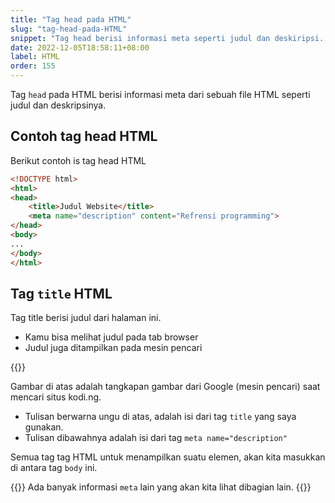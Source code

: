 ```yaml
---
title: "Tag head pada HTML"
slug: "tag-head-pada-HTML"
snippet: "Tag head berisi informasi meta seperti judul dan deskiripsi. Serta informasi file lain seperti CSS dan script yang digunakan."
date: 2022-12-05T18:58:11+08:00
label: HTML
order: 155
---
```


Tag `head` pada HTML berisi informasi meta dari sebuah file HTML seperti judul dan deskripsinya.

## Contoh tag head HTML
Berikut contoh is tag head HTML
```html
<!DOCTYPE html>
<html>
<head>
    <title>Judul Website</title>
    <meta name="description" content="Refrensi programming">
</head>
<body>
...
</body>
</html>
```

## Tag `title` HTML
Tag title berisi judul dari halaman ini.
- Kamu bisa melihat judul pada tab browser 
- Judul juga ditampilkan pada mesin pencari

{{<mediacontent src="https://i.ibb.co/PzMbMgK/Screen-Shot-2022-12-31-at-10-26-18.png" alt="screenhost goodle hasil kodi.ng" title="screenhost google pencarian kodi.ng">}}

Gambar di atas adalah tangkapan gambar dari Google (mesin pencari) saat mencari situs kodi.ng.

- Tulisan berwarna ungu di atas, adalah isi dari tag `title` yang saya gunakan.
- Tulisan dibawahnya adalah isi dari tag `meta name="description"`


Semua tag tag HTML untuk menampilkan suatu elemen, akan kita masukkan di antara tag `body` ini.

{{<alert class="comment">}}
Ada banyak informasi `meta` lain yang akan kita lihat dibagian lain.
{{</alert>}}
